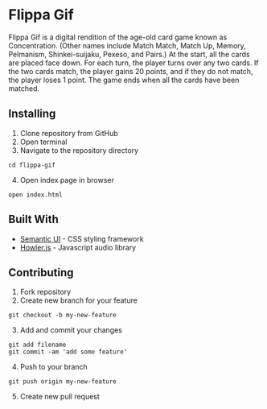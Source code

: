 # Flippa Gif

Flippa Gif is a digital rendition of the age-old card game known as Concentration. (Other names include Match Match, Match Up, Memory, Pelmanism, Shinkei-suijaku, Pexeso, and Pairs.) At the start, all the cards are placed face down. For each turn, the player turns over any two cards. If the two cards match, the player gains 20 points, and if they do not match, the player loses 1 point. The game ends when all the cards have been matched.

## Installing
1. Clone repository from GitHub
2. Open terminal
3. Navigate to the repository directory
```
cd flippa-gif
```
4. Open index page in browser
```
open index.html
```
## Built With
* [Semantic UI](https://semantic-ui.com/) - CSS styling framework
* [Howler.js](https://howlerjs.com/) - Javascript audio library

## Contributing
1. Fork repository
2. Create new branch for your feature
```
git checkout -b my-new-feature
```
3. Add and commit your changes
```
git add filename
git commit -am 'add some feature'
```
4. Push to your branch
```
git push origin my-new-feature
```
5. Create new pull request
